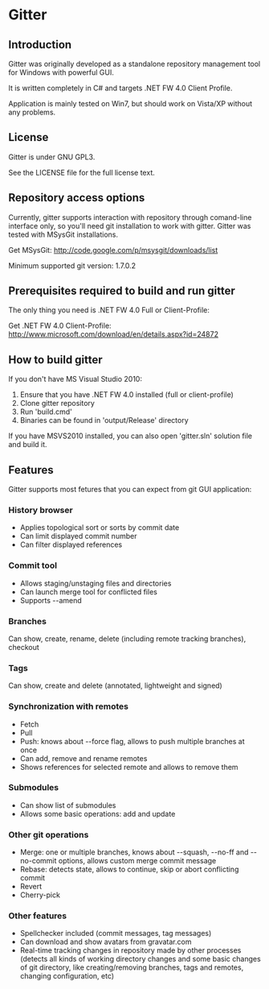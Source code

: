 # Gitter

## Introduction

Gitter was originally developed as a standalone repository management tool for Windows with powerful GUI.

It is written completely in C# and targets .NET FW 4.0 Client Profile.

Application is mainly tested on Win7, but should work on Vista/XP without any problems.

## License

Gitter is under GNU GPL3.

See the LICENSE file for the full license text.

## Repository access options

Currently, gitter supports interaction with repository through comand-line interface only, so you'll need git installation to work with gitter.
Gitter was tested with MSysGit installations.

Get MSysGit: <http://code.google.com/p/msysgit/downloads/list>

Minimum supported git version: 1.7.0.2

## Prerequisites required to build and run gitter

The only thing you need is .NET FW 4.0 Full or Client-Profile:

Get .NET FW 4.0 Client-Profile: <http://www.microsoft.com/download/en/details.aspx?id=24872>

## How to build gitter

If you don't have MS Visual Studio 2010:

1. Ensure that you have .NET FW 4.0 installed (full or client-profile)
2. Clone gitter repository
3. Run 'build.cmd'
4. Binaries can be found in 'output/Release' directory

If you have MSVS2010 installed, you can also open 'gitter.sln' solution file and build it.

## Features

Gitter supports most fetures that you can expect from git GUI application:

### History browser

* Applies topological sort or sorts by commit date
* Can limit displayed commit number
* Can filter displayed references

### Commit tool

* Allows staging/unstaging files and directories
* Can launch merge tool for conflicted files
* Supports --amend

### Branches

Can show, create, rename, delete (including remote tracking branches), checkout

### Tags

Can show, create and delete (annotated, lightweight and signed)

### Synchronization with remotes

* Fetch
* Pull
* Push: knows about --force flag, allows to push multiple branches at once
* Can add, remove and rename remotes
* Shows references for selected remote and allows to remove them

### Submodules

* Can show list of submodules
* Allows some basic operations: add and update

### Other git operations

* Merge: one or multiple branches, knows about --squash, --no-ff and --no-commit options, allows custom merge commit message
* Rebase: detects state, allows to continue, skip or abort conflicting commit
* Revert
* Cherry-pick

### Other features

* Spellchecker included (commit messages, tag messages)
* Can download and show avatars from gravatar.com
* Real-time tracking changes in repository made by other processes (detects all kinds of working directory changes and some basic changes of git directory, like creating/removing branches, tags and remotes, changing configuration, etc)
